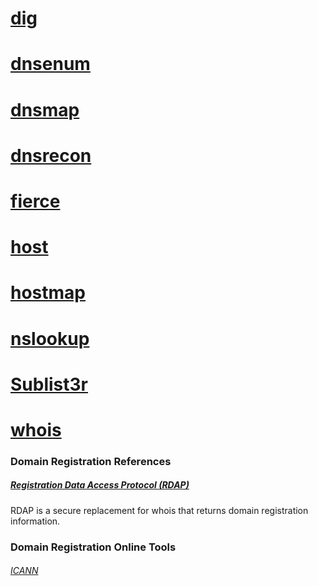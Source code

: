 # [dig](dig/README.md)

# [dnsenum](dnsenum/README.md)

# [dnsmap](dnsmap/README.md)

# [dnsrecon](dnsrecon/README.md)

# [fierce](fierce/README.md)

# [host](host/README.md)

# [hostmap](hostmap/README.md)

# [nslookup](nslookup/README.md)

# [Sublist3r](Sublist3r/README.md)

# [whois](whois/README.md)

### Domain Registration References
##### [Registration Data Access Protocol (RDAP)](https://www.icann.org/rdap)
RDAP is a secure replacement for whois that returns domain registration information.
### Domain Registration Online Tools
###### [ICANN](https://lookup.icann.org/)
